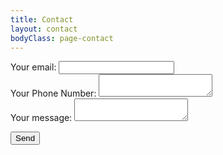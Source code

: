 ```yaml
---
title: Contact
layout: contact
bodyClass: page-contact
---
```


<form
  action="https://formspree.io/f/xknparko"
  method="POST"
>
  <label>
    Your email:
    <input type="text" name="_replyto">
  </label>
  <br>
    <label>
    Your Phone Number:
    <textarea name="message"></textarea>
  </label>
  <br>
  <label>
    Your message:
    <textarea name="message"></textarea>
  </label>
  <br>

  <!-- your other form fields go here -->

  <button type="submit">Send</button>
</form>
